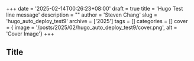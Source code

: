 +++
date = '2025-02-14T00:26:23+08:00'
draft = true
title = 'Hugo Test line message'
description = ""
author = 'Steven Chang'
slug = 'hugo_auto_deploy_test9'
archive = ['2025']
tags = []
categories = []
cover = { image = '/posts/2025/02/hugo_auto_deploy_test9/cover.png', alt = 'Cover Image'}
+++

## Title